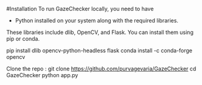 

#Installation
To run GazeChecker locally, you need to have 
- Python installed on your system along with the required libraries. 

These libraries include dlib, OpenCV, and Flask. You can install them using pip or conda.

pip install dlib opencv-python-headless flask
conda install -c conda-forge opencv

Clone the repo : git clone https://github.com/purvagevaria/GazeChecker
cd GazeChecker
python app.py

